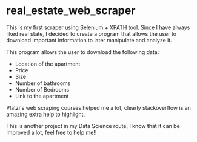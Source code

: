 # real_estate_web_scraper
This is my first scraper using Selenium + XPATH tool. Since I have always liked real state, I decided to create a program that allows the user to download important information to later manipulate and analyze it.

This program allows the user to download the following data:

  * Location of the apartment
  * Price 
  * Size
  * Number of bathrooms
  * Number of Bedrooms
  * Link to the apartment 

Platzi's web scraping courses helped me a lot, clearly stackoverflow is an amazing extra help to highlight. 

This is another project in my Data Science route, I know that it can be improved a lot, feel free to help me!!

